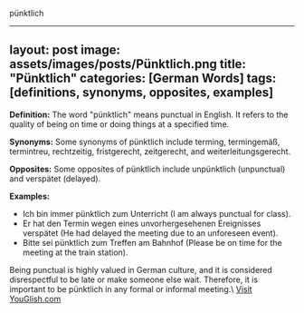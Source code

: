 pünktlich

---
layout: post
image: assets/images/posts/Pünktlich.png
title: "Pünktlich"
categories: [German Words]
tags: [definitions, synonyms, opposites, examples]
---

**Definition:** The word "pünktlich" means punctual in English. It refers to the quality of being on time or doing things at a specified time. 

**Synonyms:** Some synonyms of pünktlich include terming, termingemäß, termintreu, rechtzeitig, fristgerecht, zeitgerecht, and weiterleitungsgerecht. 

**Opposites:** Some opposites of pünktlich include unpünktlich (unpunctual) and verspätet (delayed). 

**Examples:** 
- Ich bin immer pünktlich zum Unterricht (I am always punctual for class). 
- Er hat den Termin wegen eines unvorhergesehenen Ereignisses verspätet (He had delayed the meeting due to an unforeseen event). 
- Bitte sei pünktlich zum Treffen am Bahnhof (Please be on time for the meeting at the train station). 

Being punctual is highly valued in German culture, and it is considered disrespectful to be late or make someone else wait. Therefore, it is important to be pünktlich in any formal or informal meeting.\ <a id="yg-widget-0" class="youglish-widget" data-query="Pünktlich" data-lang="german" data-components="8412" data-auto-start="0" data-bkg-color="theme_light" data-title="How%20to%20pronounce%20Pünktlich%20in%20German"  rel="nofollow" href="https://youglish.com">Visit YouGlish.com</a><script async src="https://youglish.com/public/emb/widget.js" charset="utf-8"></script>